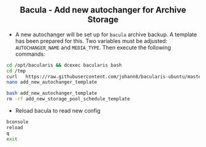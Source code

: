 <h2 align="center">Bacula - Add new autochanger for Archive Storage</h2>


- A new autochanger will be set up for `bacula` archive backup. A template has been prepared for this. Two variables must be adjusted: `AUTOCHANGER_NAME` and `MEDIA_TYPE`. Then execute the following commands:

```bash
cd /opt/bacularis && dcexec bacularis bash
cd /tmp
curl   https://raw.githubusercontent.com/johann8/bacularis-ubuntu/master/add_new_autochanger_template --output add_new_autochanger_template
nano add_new_autochanger_template

bash add_new_autochanger_template
rm -rf add_new_storage_pool_schedule_template
```
- Reload bacula to read new config
```bash
bconsole
reload
q
exit
```
